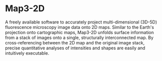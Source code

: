 # Map3-2D
A freely available software to accurately project multi-dimensional (3D-5D) fluorescence microscopy image data onto 2D maps. Similar to the Earth's projection onto cartographic maps, Map3-2D unfolds surface information from a stack of images onto a single, structurally interconnected map. By cross-referencing between the 2D map and the original image stack, precise quantitative analyses of intensities and shapes are easily and intuitively executable. 
